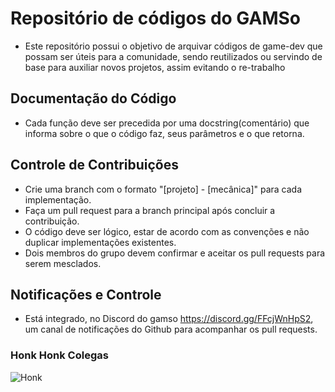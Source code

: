 # Repositório de códigos do GAMSo

- Este repositório possui o objetivo de arquivar códigos de game-dev que possam ser úteis para a comunidade, sendo reutilizados ou servindo de base para auxiliar novos projetos, assim evitando o re-trabalho

## Documentação do Código

- Cada função deve ser precedida por uma docstring(comentário) que informa sobre o que o código faz, seus parâmetros e o que retorna.

## Controle de Contribuições

- Crie uma branch com o formato "[projeto] - [mecânica]" para cada implementação.
- Faça um pull request para a branch principal após concluir a contribuição.
- O código deve ser lógico, estar de acordo com as convenções e não duplicar implementações existentes.
- Dois membros do grupo devem confirmar e aceitar os pull requests para serem mesclados.

## Notificações e Controle

- Está integrado, no Discord do gamso https://discord.gg/FFcjWnHpS2, um canal de notificações do Github para acompanhar os pull requests.

### Honk Honk Colegas

![Honk](https://i.pinimg.com/originals/31/b7/34/31b7344a138dac565a1c31fe4a1dce78.gif)

